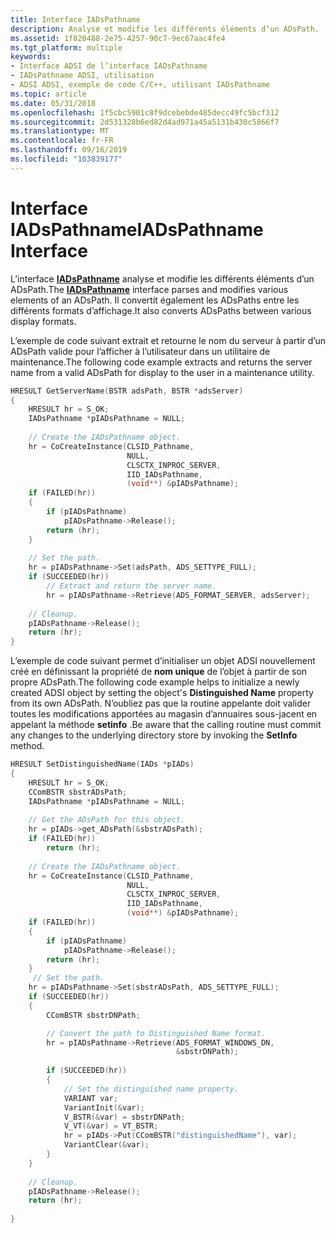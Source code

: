 ```yaml
---
title: Interface IADsPathname
description: Analyse et modifie les différents éléments d’un ADsPath.
ms.assetid: 1f820488-2e75-4257-90c7-9ec67aac4fe4
ms.tgt_platform: multiple
keywords:
- Interface ADSI de l’interface IADsPathname
- IADsPathname ADSI, utilisation
- ADSI ADSI, exemple de code C/C++, utilisant IADsPathname
ms.topic: article
ms.date: 05/31/2018
ms.openlocfilehash: 1f5cbc5901c8f9dcebebde485decc49fc5bcf312
ms.sourcegitcommit: 2d531328b6ed82d4ad971a45a5131b430c5866f7
ms.translationtype: MT
ms.contentlocale: fr-FR
ms.lasthandoff: 09/16/2019
ms.locfileid: "103839177"
---
```

# <a name="iadspathname-interface"></a><span data-ttu-id="8ceff-106">Interface IADsPathname</span><span class="sxs-lookup"><span data-stu-id="8ceff-106">IADsPathname Interface</span></span>

<span data-ttu-id="8ceff-107">L’interface [**IADsPathname**](/windows/desktop/api/Iads/nn-iads-iadspathname) analyse et modifie les différents éléments d’un ADsPath.</span><span class="sxs-lookup"><span data-stu-id="8ceff-107">The [**IADsPathname**](/windows/desktop/api/Iads/nn-iads-iadspathname) interface parses and modifies various elements of an ADsPath.</span></span> <span data-ttu-id="8ceff-108">Il convertit également les ADsPaths entre les différents formats d’affichage.</span><span class="sxs-lookup"><span data-stu-id="8ceff-108">It also converts ADsPaths between various display formats.</span></span>

<span data-ttu-id="8ceff-109">L’exemple de code suivant extrait et retourne le nom du serveur à partir d’un ADsPath valide pour l’afficher à l’utilisateur dans un utilitaire de maintenance.</span><span class="sxs-lookup"><span data-stu-id="8ceff-109">The following code example extracts and returns the server name from a valid ADsPath for display to the user in a maintenance utility.</span></span>


```C++
HRESULT GetServerName(BSTR adsPath, BSTR *adsServer)
{
    HRESULT hr = S_OK;
    IADsPathname *pIADsPathname = NULL;
 
    // Create the IADsPathname object.
    hr = CoCreateInstance(CLSID_Pathname,
                          NULL,
                          CLSCTX_INPROC_SERVER,
                          IID_IADsPathname,
                          (void**) &pIADsPathname);
    if (FAILED(hr))
    {
        if (pIADsPathname)
            pIADsPathname->Release();
        return (hr);
    }
 
    // Set the path.
    hr = pIADsPathname->Set(adsPath, ADS_SETTYPE_FULL);
    if (SUCCEEDED(hr))
        // Extract and return the server name.
        hr = pIADsPathname->Retrieve(ADS_FORMAT_SERVER, adsServer);
 
    // Cleanup.
    pIADsPathname->Release();
    return (hr);
}
```



<span data-ttu-id="8ceff-110">L’exemple de code suivant permet d’initialiser un objet ADSI nouvellement créé en définissant la propriété de **nom unique** de l’objet à partir de son propre ADsPath.</span><span class="sxs-lookup"><span data-stu-id="8ceff-110">The following code example helps to initialize a newly created ADSI object by setting the object's **Distinguished Name** property from its own ADsPath.</span></span> <span data-ttu-id="8ceff-111">N’oubliez pas que la routine appelante doit valider toutes les modifications apportées au magasin d’annuaires sous-jacent en appelant la méthode **setinfo** .</span><span class="sxs-lookup"><span data-stu-id="8ceff-111">Be aware that the calling routine must commit any changes to the underlying directory store by invoking the **SetInfo** method.</span></span>


```C++
HRESULT SetDistinguishedName(IADs *pIADs)
{
    HRESULT hr = S_OK;
    CComBSTR sbstrADsPath;
    IADsPathname *pIADsPathname = NULL;
 
    // Get the ADsPath for this object.
    hr = pIADs->get_ADsPath(&sbstrADsPath);
    if (FAILED(hr))
        return (hr);
 
    // Create the IADsPathname object.
    hr = CoCreateInstance(CLSID_Pathname,
                          NULL,
                          CLSCTX_INPROC_SERVER,
                          IID_IADsPathname,
                          (void**) &pIADsPathname);
    if (FAILED(hr))
    {
        if (pIADsPathname)
            pIADsPathname->Release();
        return (hr);
    }
     // Set the path.
    hr = pIADsPathname->Set(sbstrADsPath, ADS_SETTYPE_FULL);
    if (SUCCEEDED(hr))
    {
        CComBSTR sbstrDNPath;

        // Convert the path to Distinguished Name format.
        hr = pIADsPathname->Retrieve(ADS_FORMAT_WINDOWS_DN,
                                     &sbstrDNPath);
 
        if (SUCCEEDED(hr))
        {
            // Set the distinguished name property.
            VARIANT var;
            VariantInit(&var);
            V_BSTR(&var) = sbstrDNPath;
            V_VT(&var) = VT_BSTR;
            hr = pIADs->Put(CComBSTR("distinguishedName"), var);
            VariantClear(&var);
        }
    }
 
    // Cleanup.
    pIADsPathname->Release();
    return (hr);
 
}
```



 

 




